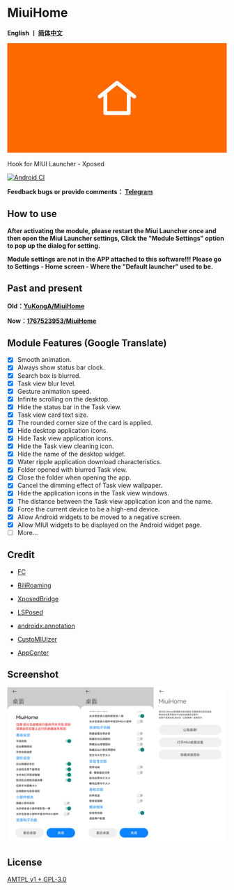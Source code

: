 # MiuiHome

__English 丨 [简体中文](https://github.com/1767523953/MiuiHome/blob/main/README_zh.md)__

![Launcher](https://github.com/1767523953/MiuiHome/blob/main/Pic/Launcher.png)

Hook for MIUI Launcher - Xposed

[![Android CI](https://github.com/1767523953/MiuiHome/actions/workflows/main.yml/badge.svg)](https://github.com/1767523953/MiuiHome/actions/workflows/main.yml)

 __Feedback bugs or provide comments： [Telegram](https://t.me/MiuiHome_Xposed)__

## How to use

__After activating the module, please restart the Miui Launcher once and then open the Miui Launcher settings, Click the "Module Settings" option to pop up the dialog for setting.__

__Module settings are not in the APP attached to this software!!! Please go to Settings - Home screen - Where the \"Default launcher\" used to be.__

## Past and present

__Old：[YuKongA/MiuiHome](https://github.com/YuKongA/MiuiHome)__

__Now：[1767523953/MiuiHome](https://github.com/1767523953/MiuiHome)__

## Module Features (Google Translate)

- [x] Smooth animation.
- [x] Always show status bar clock.
- [x] Search box is blurred.
- [x] Task view blur level.
- [x] Gesture animation speed.
- [x] Infinite scrolling on the desktop.
- [x] Hide the status bar in the Task view.
- [x] Task view card text size.
- [x] The rounded corner size of the card is applied.
- [x] Hide desktop application icons.
- [x] Hide Task view application icons.
- [x] Hide the Task view cleaning icon.
- [x] Hide the name of the desktop widget.
- [x] Water ripple application download characteristics.
- [x] Folder opened with blurred Task view.
- [x] Close the folder when opening the app.
- [x] Cancel the dimming effect of Task view wallpaper.
- [x] Hide the application icons in the Task view windows.
- [x] The distance between the Task view application icon and the name.
- [x] Force the current device to be a high-end device.
- [x] Allow Android widgets to be moved to a negative screen.
- [x] Allow MIUI widgets to be displayed on the Android widget page.
- [ ] More...

## Credit

- [FC](https://github.com/ejiaogl/FuckCoolapk)

- [BiliRoaming](https://github.com/yujincheng08/BiliRoaming/blob/master/LICENSE)

- [XposedBridge](https://github.com/rovo89/XposedBridge)

- [LSPosed](https://github.com/LSPosed/LSPosed)

- [androidx.annotation](https://android.googlesource.com/platform/frameworks/support/+/androidx-master-dev/annotation/annotation/)

- [CustoMIUIzer](https://code.highspec.ru/Mikanoshi/CustoMIUIzer/)

- [AppCenter](https://github.com/microsoft/appcenter)

## Screenshot

![Screenshot](https://github.com/1767523953/MiuiHome/blob/main/Pic/Screenshot.png)

## License

[AMTPL v1 + GPL-3.0](LICENSE)
